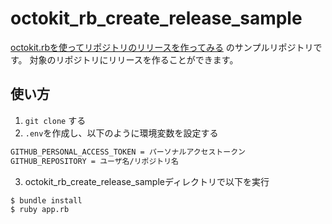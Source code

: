 # octokit_rb_create_release_sample

[octokit.rbを使ってリポジトリのリリースを作ってみる](https://bake0937.hatenablog.com/entry/2019/10/06/202841) のサンプルリポジトリです。
対象のリポジトリにリリースを作ることができます。

## 使い方
1. `git clone` する
1. `.env`を作成し、以下のように環境変数を設定する
  ```bash
  GITHUB_PERSONAL_ACCESS_TOKEN = パーソナルアクセストークン
  GITHUB_REPOSITORY = ユーザ名/リポジトリ名
  ```
3. octokit_rb_create_release_sampleディレクトリで以下を実行
```bash
$ bundle install
$ ruby app.rb
```